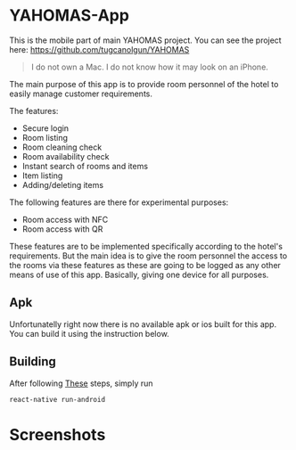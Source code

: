 # YAHOMAS-App
This is the mobile part of main YAHOMAS project. You can see the project here: https://github.com/tugcanolgun/YAHOMAS

> I do not own a Mac. I do not know how it may look on an iPhone.

The main purpose of this app is to provide room personnel of the hotel to easily manage customer requirements.

The features:

* Secure login
* Room listing
* Room cleaning check
* Room availability check
* Instant search of rooms and items
* Item listing
* Adding/deleting items

The following features are there for experimental purposes:

* Room access with NFC
* Room access with QR

These features are to be implemented specifically according to the hotel's requirements. But the main idea is to give the room personnel the access to the rooms via these features as these are going to be logged as any other means of use of this app. Basically, giving one device for all purposes.

## Apk

Unfortunatelly right now there is no available apk or ios built for this app. You can build it using the instruction below.

## Building

After following [These](https://facebook.github.io/react-native/docs/getting-started.html) steps, simply run

`react-native run-android`

# Screenshots

<!-- ![Login screen](screenshots/1.png?raw=true){:class="height:100px"} -->